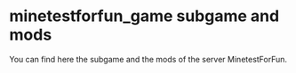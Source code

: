 minetestforfun_game subgame and mods
===================

You can find here the subgame and the mods of the server MinetestForFun.
